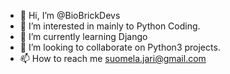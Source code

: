 - 👋 Hi, I’m @BioBrickDevs
- 👀 I’m interested in mainly to Python Coding.
- 🌱 I’m currently learning Django
- 💞️ I’m looking to collaborate on Python3 projects.
- 📫 How to reach me suomela.jari@gmail.com

<!---
BioBrickDevs/BioBrickDevs is a ✨ special ✨ repository because its `README.md` (this file) appears on your GitHub profile.
You can click the Preview link to take a look at your changes.
--->

